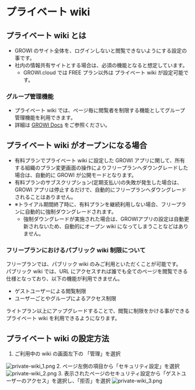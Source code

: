 # プライベート wiki

## プライベート wiki とは

- GROWI のサイト全体を、ログインしないと閲覧できないようにする設定の事です。  
- 社内の情報共有サイトとする場合は、必須の機能となると想定しています。
  - GROWI.cloud では FREE プラン以外は プライベート wiki が設定可能です。

### グループ管理機能

- プライベート wiki では、ページ毎に閲覧者を制限する機能としてグループ管理機能を利用できます。
- 詳細は [GROWI Docs](https://docs.growi.org/ja/admin-guide/management-cookbook/group.html) をご参照ください。

## プライベート wiki がオープンになる場合

- 有料プランでプライベート wiki に設定した GROWI アプリに関して、所有する組織のプラン変更画面の操作によりフリープランへダウングレードした場合は、自動的に GROWI が公開モードとなります。
- 有料プランのサブスクリプション(定期支払い)の失敗が発生した場合は、GROWI アプリは停止するだけで、自動的にフリープランへダウングレードされることはありません。
- ※トライアル期間終了時に、有料プランを継続利用しない場合、フリープランに自動的に強制ダウングレードされます。
  - 強制ダウングレードが実施された場合は、GROWIアプリの設定は自動更新されないため、自動的にオープン wiki になってしまうことなどはありません。

### フリープランにおけるパブリック wiki 制限について

フリープランでは、パブリック wiki のみご利用といただくことが可能です。  
パブリック wiki では、URL にアクセスすれば誰でも全てのページを閲覧できる仕様となっており、以下の機能が利用できません。

- ゲストユーザーによる閲覧制限
- ユーザーごとやグループによるアクセス制限

ライトプラン以上にアップグレードすることで、閲覧に制限をかける事ができるプライベート wiki を利用できるようになります。  

## プライベート wiki の設定方法

1. ご利用中の wiki の画面左下の 「管理」を選択  
<img :src="$withBase('/assets/images/ja/private-wiki_1.png')" alt="private-wiki_1.png">
2. ページ左側の項目から「セキュリティ設定」を選択  
<img :src="$withBase('/assets/images/ja/private-wiki_2.png')" alt="private-wiki_2.png">
3. 表示されたページのセキュリティ設定から「ゲストユーザーのアクセス」を選択し、「拒否」を選択  
<img :src="$withBase('/assets/images/ja/private-wiki_3.png')" alt="private-wiki_3.png">

